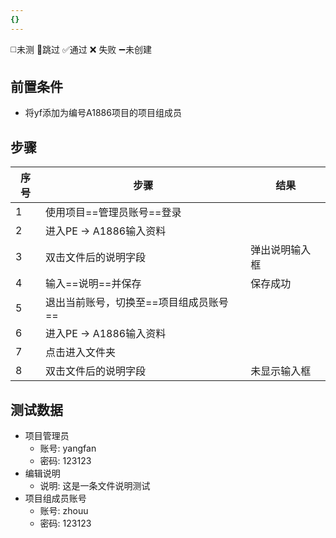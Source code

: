 ```yaml
---
{}
---
```

◻️未测    🚫跳过     ✅通过    ❌ 失败    ➖未创建

## 前置条件

- 将yf添加为编号A1886项目的项目组成员

## 步骤

| 序号  | 步骤                    | 结果      |
| --- | --------------------- | ------- |
| 1   | 使用项目==管理员账号==登录       |         |
| 2   | 进入PE -> A1886输入资料     |         |
| 3   | 双击文件后的说明字段            | 弹出说明输入框 |
| 4   | 输入==说明==并保存           | 保存成功    |
| 5   | 退出当前账号，切换至==项目组成员账号== |         |
| 6   | 进入PE -> A1886输入资料     |         |
| 7   | 点击进入文件夹               |         |
| 8   | 双击文件后的说明字段            | 未显示输入框  |

## 测试数据

- 项目管理员
	- 账号: yangfan
	- 密码: 123123
- 编辑说明
	- 说明: 这是一条文件说明测试
- 项目组成员账号
	- 账号: zhouu
	- 密码: 123123
